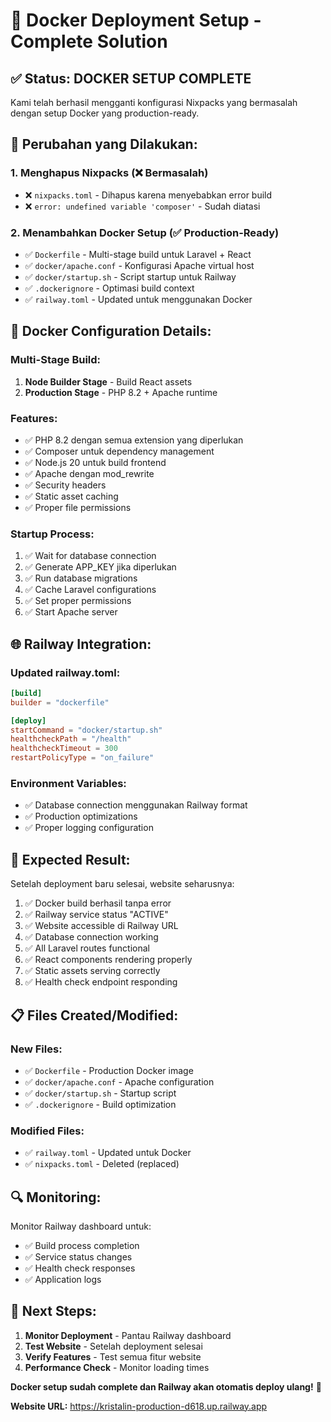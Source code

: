 # 🐳 Docker Deployment Setup - Complete Solution

## ✅ **Status: DOCKER SETUP COMPLETE**

Kami telah berhasil mengganti konfigurasi Nixpacks yang bermasalah dengan setup Docker yang production-ready.

## 🔧 **Perubahan yang Dilakukan:**

### **1. Menghapus Nixpacks (❌ Bermasalah)**
- ❌ `nixpacks.toml` - Dihapus karena menyebabkan error build
- ❌ `error: undefined variable 'composer'` - Sudah diatasi

### **2. Menambahkan Docker Setup (✅ Production-Ready)**
- ✅ `Dockerfile` - Multi-stage build untuk Laravel + React
- ✅ `docker/apache.conf` - Konfigurasi Apache virtual host
- ✅ `docker/startup.sh` - Script startup untuk Railway
- ✅ `.dockerignore` - Optimasi build context
- ✅ `railway.toml` - Updated untuk menggunakan Docker

## 🚀 **Docker Configuration Details:**

### **Multi-Stage Build:**
1. **Node Builder Stage** - Build React assets
2. **Production Stage** - PHP 8.2 + Apache runtime

### **Features:**
- ✅ PHP 8.2 dengan semua extension yang diperlukan
- ✅ Composer untuk dependency management
- ✅ Node.js 20 untuk build frontend
- ✅ Apache dengan mod_rewrite
- ✅ Security headers
- ✅ Static asset caching
- ✅ Proper file permissions

### **Startup Process:**
1. ✅ Wait for database connection
2. ✅ Generate APP_KEY jika diperlukan
3. ✅ Run database migrations
4. ✅ Cache Laravel configurations
5. ✅ Set proper permissions
6. ✅ Start Apache server

## 🌐 **Railway Integration:**

### **Updated railway.toml:**
```toml
[build]
builder = "dockerfile"

[deploy]
startCommand = "docker/startup.sh"
healthcheckPath = "/health"
healthcheckTimeout = 300
restartPolicyType = "on_failure"
```

### **Environment Variables:**
- ✅ Database connection menggunakan Railway format
- ✅ Production optimizations
- ✅ Proper logging configuration

## 🎯 **Expected Result:**

Setelah deployment baru selesai, website seharusnya:
1. ✅ Docker build berhasil tanpa error
2. ✅ Railway service status "ACTIVE"
3. ✅ Website accessible di Railway URL
4. ✅ Database connection working
5. ✅ All Laravel routes functional
6. ✅ React components rendering properly
7. ✅ Static assets serving correctly
8. ✅ Health check endpoint responding

## 📋 **Files Created/Modified:**

### **New Files:**
- ✅ `Dockerfile` - Production Docker image
- ✅ `docker/apache.conf` - Apache configuration
- ✅ `docker/startup.sh` - Startup script
- ✅ `.dockerignore` - Build optimization

### **Modified Files:**
- ✅ `railway.toml` - Updated untuk Docker
- ✅ `nixpacks.toml` - Deleted (replaced)

## 🔍 **Monitoring:**

Monitor Railway dashboard untuk:
- ✅ Build process completion
- ✅ Service status changes
- ✅ Health check responses
- ✅ Application logs

## 🎉 **Next Steps:**

1. **Monitor Deployment** - Pantau Railway dashboard
2. **Test Website** - Setelah deployment selesai
3. **Verify Features** - Test semua fitur website
4. **Performance Check** - Monitor loading times

**Docker setup sudah complete dan Railway akan otomatis deploy ulang!** 🚀

**Website URL:** https://kristalin-production-d618.up.railway.app 
